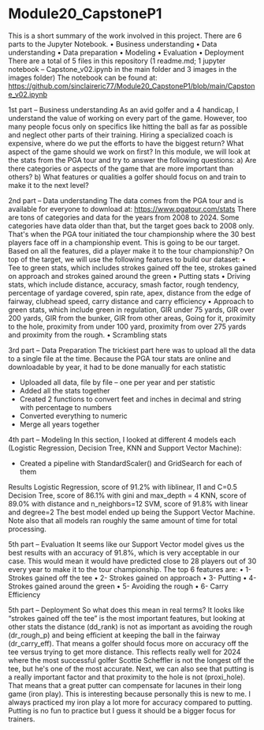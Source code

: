 # Module20_CapstoneP1

This is a short summary of the work involved in this project. There are 6 parts to the Jupyter Notebook.
•	Business understanding
•	Data understanding
•	Data preparation
•	Modeling
•	Evaluation
•	Deployment
There are a total of 5 files in this repository (1 readme.md; 1 jupyter notebook – Capstone_v02.ipynb in the main folder and 3 images in the images folder)
The notebook can be found at: 
https://github.com/sinclaireric77/Module20_CapstoneP1/blob/main/Capstone_v02.ipynb

1st part – Business understanding
As an avid golfer and a 4 handicap, I understand the value of working on every part of the game. However, too many people focus only on specifics like hitting the ball as far as possible and neglect other parts of their training. Hiring a specialized coach is expensive, where do we put the efforts to have the biggest return? What aspect of the game should we work on first?
In this module, we will look at the stats from the PGA tour and try to answer the following questions:
a) Are there categories or aspects of the game that are more important than others?
b) What features or qualities a golfer should focus on and train to make it to the next level?

2nd part – Data understanding
The data comes from the PGA tour and is available for everyone to download at: https://www.pgatour.com/stats
There are tons of categories and data for the years from 2008 to 2024. Some categories have data older than that, but the target goes back to 2008 only. That's when the PGA tour initiated the tour championship where the 30 best players face off in a championship event. This is going to be our target.
Based on all the features, did a player make it to the tour championship?
On top of the target, we will use the following features to build our dataset:
•	Tee to green stats, which includes strokes gained off the tee, strokes gained on approach and strokes gained around the green
•	Putting stats
•	Driving stats, which include distance, accuracy, smash factor, rough tendency, percentage of yardage covered, spin rate, apex, distance from the edge of fairway, clubhead speed, carry distance and carry efficiency
•	Approach to green stats, which include green in regulation, GIR under 75 yards, GIR over 200 yards, GIR from the bunker, GIR from other areas, Going for it, proximity to the hole, proximity from under 100 yard, proximity from over 275 yards and proximity from the rough.
•	Scrambling stats

3rd part – Data Preparation
The trickiest part here was to upload all the data to a single file at the time. Because the PGA tour stats are online and downloadable by year, it had to be done manually for each statistic
-	Uploaded all data, file by file – one per year and per statistic
-	Added all the stats together
-	Created 2 functions to convert feet and inches in decimal and string with percentage to numbers
-	Converted everything to numeric
-	Merge all years together

4th part – Modeling 
In this section, I looked at different 4 models each (Logistic Regression, Decision Tree, KNN and Support Vector Machine):
-	Created a pipeline with StandardScaler() and GridSearch for each of them

Results
Logistic Regression, score of 91.2% with liblinear, l1 and C=0.5
Decision Tree, score of 86.1% with gini and max_depth = 4
KNN, score of 89.0% with distance and n_neighbors=12
SVM, score of 91.8% with linear and degree=2
The best model ended up being the Support Vector Machine. Note also that all models ran roughly the same amount of time for total processing.

5th part – Evaluation
It seems like our Support Vector model gives us the best results with an accuracy of 91.8%, which is very acceptable in our case. This would mean it would have predicted close to 28 players out of 30 every year to make it to the tour championship.
The top 6 features are:
•	1- Strokes gained off the tee
•	2- Strokes gained on approach
•	3- Putting
•	4- Strokes gained around the green
•	5- Avoiding the rough
•	6- Carry Efficiency
 

5th part – Deployment
So what does this mean in real terms?
It looks like “strokes gained off the tee” is the most important features, but looking at other stats the distance (dd_rank) is not as important as avoiding the rough (dr_rough_p) and being efficient at keeping the ball in the fairway (dr_carry_eff). That means a golfer should focus more on accuracy off the tee versus trying to get more distance. This reflects really well for 2024 where the most successful golfer Scottie Scheffler is not the longest off the tee, but he's one of the most accurate.
Next, we can also see that putting is a really important factor and that proximity to the hole is not (proxi_hole). That means that a great putter can compensate for lacunes in their long game (iron play). This is interesting because personally this is new to me. I always practiced my iron play a lot more for accuracy compared to putting. Putting is no fun to practice but I guess it should be a bigger focus for trainers.
